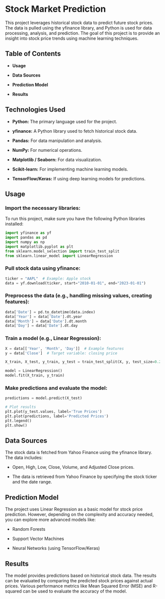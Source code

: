 # Stock Market Prediction
This project leverages historical stock data to predict future stock prices. The data is pulled using the yfinance library, and Python is used for data processing, analysis, and prediction. The goal of this project is to provide an insight into stock price trends using machine learning techniques.
## Table of Contents

- **Usage**

- **Data Sources**

- **Prediction Model**

- **Results**


## Technologies Used
- **Python:** The primary language used for the project.

- **yfinance:** A Python library used to fetch historical stock data.

- **Pandas:** For data manipulation and analysis.

- **NumPy:** For numerical operations.

- **Matplotlib / Seaborn:** For data visualization.

- **Scikit-learn:** For implementing machine learning models.

- **TensorFlow/Keras:** If using deep learning models for predictions.


## Usage
### Import the necessary libraries:
To run this project, make sure you have the following Python libraries installed:

```python
import yfinance as yf
import pandas as pd
import numpy as np
import matplotlib.pyplot as plt
from sklearn.model_selection import train_test_split
from sklearn.linear_model import LinearRegression
```

### Pull stock data using yfinance:

```python
ticker = "AAPL"  # Example: Apple stock
data = yf.download(ticker, start="2010-01-01", end="2023-01-01")
```
### Preprocess the data (e.g., handling missing values, creating features):
```python
data['Date'] = pd.to_datetime(data.index)
data['Year'] = data['Date'].dt.year
data['Month'] = data['Date'].dt.month
data['Day'] = data['Date'].dt.day
```

### Train a model (e.g., Linear Regression):
```python
X = data[['Year', 'Month', 'Day']]  # Example features
y = data['Close']  # Target variable: closing price

X_train, X_test, y_train, y_test = train_test_split(X, y, test_size=0.2, random_state=42)

model = LinearRegression()
model.fit(X_train, y_train)
```
### Make predictions and evaluate the model:

```python
predictions = model.predict(X_test)

# Plot results
plt.plot(y_test.values, label='True Prices')
plt.plot(predictions, label='Predicted Prices')
plt.legend()
plt.show()
```

## Data Sources
The stock data is fetched from Yahoo Finance using the yfinance library. The data includes:

- Open, High, Low, Close, Volume, and Adjusted Close prices.

- The data is retrieved from Yahoo Finance by specifying the stock ticker and the date range.


## Prediction Model
The project uses Linear Regression as a basic model for stock price prediction. However, depending on the complexity and accuracy needed, you can explore more advanced models like:

- Random Forests

- Support Vector Machines

- Neural Networks (using TensorFlow/Keras)

## Results
The model provides predictions based on historical stock data. The results can be evaluated by comparing the predicted stock prices against actual prices. Various performance metrics like Mean Squared Error (MSE) and R-squared can be used to evaluate the accuracy of the model.
